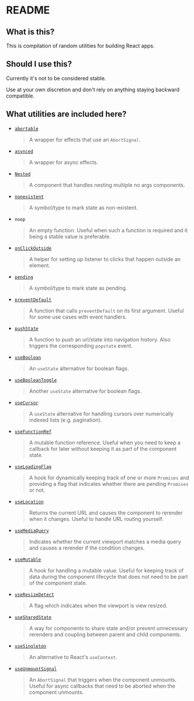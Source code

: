# README

## What is this?

This is compilation of random utilities for building React apps.

## Should I use this?

Currently it's not to be considered stable.

Use at your own discretion and don't rely on anything staying backward compatible.

## What utilities are included here?

* [`abortable`](docs/abortable.md)

  > A wrapper for effects that use an `AbortSignal`.

* [`asynced`](docs/asynced.md)

  > A wrapper for async effects.

* [`Nested`](docs/Nested.md)

  > A component that handles nesting multiple no args components.

* [`nonexistent`](docs/nonexistent.md)

  > A symbol/type to mark state as non-existent.

* `noop`

  > An empty function. Useful when such a function is required and it being a stable value is preferable.

* [`onClickOutside`](docs/onClickOutside.md)

  > A helper for setting up listener to clicks that happen outside an element.

* [`pending`](docs/pending.md)

  > A symbol/type to mark state as pending.

* [`preventDefault`](docs/preventDefault.md)

  > A function that calls `preventDefault` on its first argument. Useful for some use cases with event handlers.

* [`pushState`](docs/pushState.md)

  > A function to push an url/state into navigation history. Also triggers the corresponding `popstate` event.

* [`useBoolean`](docs/useBoolean.md)

  > An `useState` alternative for boolean flags.

* [`useBooleanToggle`](docs/useBooleanToggle.md)

  > Another `useState` alternative for boolean flags.

* [`useCursor`](docs/useCursor.md)

  > A `useState` alternative for handling cursors over numerically indexed lists (e.g. pagination).

* [`useFunctionRef`](docs/useFunctionRef.md)

  > A mutable function reference. Useful when you need to keep a callback for later without keeping it as part of the component state.

* [`useLoadingFlag`](docs/useLoadingFlag.md)

  > A hook for dynamically keeping track of one or more `Promises` and providing a flag that indicates whether there are pending `Promises` or not.

* [`useLocation`](docs/useLocation.md)

  > Returns the current URL and causes the component to rerender when it changes. Useful to handle URL routing yourself.

* [`useMediaQuery`](docs/useMediaQuery.md)

  > Indicates whether the current viewport matches a media query and causes a rerender if the condition changes.

* [`useMutable`](docs/useMutable.md)

  > A hook for handling a mutable value. Useful for keeping track of data during the component lifecycle that does not need to be part of the component state.

* [`useResizeDetect`](docs/useResizeDetect.md)

  > A flag which indicates when the viewport is view resized.

* [`useSharedState`](docs/useSharedState.md)

  > A way for components to share state and/or prevent unnecessary rerenders and coupling between parent and child components.

* [`useSingleton`](docs/useSingleton.md)

  > An alternative to React's `useContext`.

* [`useUnmountSignal`](docs/useUnmountSignal.md)

  > An `AbortSignal` that triggers when the component unmounts. Useful for async callbacks that need to be aborted when the component unmounts.
